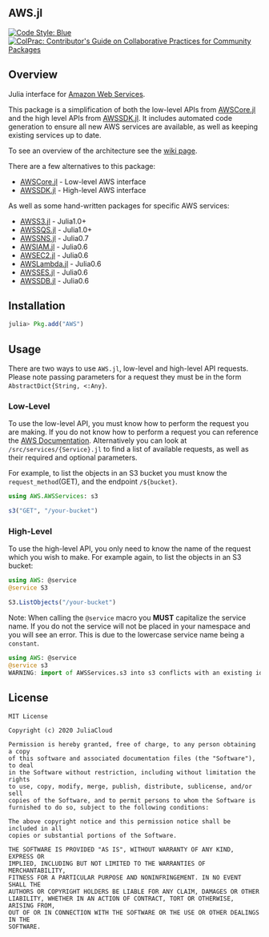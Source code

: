 ## AWS.jl

[![Code Style: Blue](https://img.shields.io/badge/code%20style-blue-4495d1.svg)](https://github.com/invenia/BlueStyle)
[![ColPrac: Contributor's Guide on Collaborative Practices for Community Packages](https://img.shields.io/badge/ColPrac-Contributor's%20Guide-blueviolet)](https://github.com/SciML/ColPrac)


## Overview
Julia interface for [Amazon Web Services](https://aws.amazon.com).

This package is a simplification of both the low-level APIs from [AWSCore.jl](https://github.com/JuliaCloud/AWSCore.jl) and the high level APIs from [AWSSDK.jl](https://github.com/JuliaCloud/AWSSDK.jl).
It includes automated code generation to ensure all new AWS services are available, as well as keeping existing services up to date.  

To see an overview of the architecture see the [wiki page](https://github.com/JuliaCloud/AWS.jl/wiki/v1-Design-Document). 

There are a few alternatives to this package:
* [AWSCore.jl](https://github.com/JuliaCloud/AWSCore.jl) - Low-level AWS interface
* [AWSSDK.jl](https://github.com/JuliaCloud/AWSSDK.jl) - High-level AWS interface

As well as some hand-written packages for specific AWS services:
* [AWSS3.jl](https://github.com/JuliaCloud/AWSS3.jl) - Julia1.0+
* [AWSSQS.jl](https://github.com/JuliaCloud/AWSSQS.jl) - Julia1.0+ 
* [AWSSNS.jl](https://github.com/samoconnor/AWSSNS.jl) - Julia0.7
* [AWSIAM.jl](https://github.com/samoconnor/AWSIAM.jl) - Julia0.6
* [AWSEC2.jl](https://github.com/samoconnor/AWSEC2.jl) - Julia0.6
* [AWSLambda.jl](https://github.com/samoconnor/AWSLambda.jl) - Julia0.6
* [AWSSES.jl](https://github.com/samoconnor/AWSSES.jl) - Julia0.6
* [AWSSDB.jl](https://github.com/samoconnor/AWSSDB.jl) - Julia0.6



## Installation
```julia
julia> Pkg.add("AWS")
```

## Usage
There are two ways to use `AWS.jl`, low-level and high-level API requests.
Please note passing parameters for a request they must be in the form `AbstractDict{String, <:Any}`.

### Low-Level
To use the low-level API, you must know how to perform the request you are making.
If you do not know how to perform a request you can reference the [AWS Documentation](https://docs.aws.amazon.com/).
Alternatively you can look at `/src/services/{Service}.jl` to find a list of available requests, as well as their required and optional parameters.

For example, to list the objects in an S3 bucket you must know the `request_method`(GET), and the endpoint `/${bucket}`.

```julia
using AWS.AWSServices: s3

s3("GET", "/your-bucket")
```

### High-Level
To use the high-level API, you only need to know the name of the request which you wish to make.
For example again, to list the objects in an S3 bucket:

```julia
using AWS: @service
@service S3

S3.ListObjects("/your-bucket")
```

Note: When calling the `@service` macro you **MUST** capitalize the service name.
If you do not the service will not be placed in your namespace and you will see an error.
This is due to the lowercase service name being a `constant`.

```julia
using AWS: @service
@service s3
WARNING: import of AWSServices.s3 into s3 conflicts with an existing identifier; ignored.
```

## License
```
MIT License

Copyright (c) 2020 JuliaCloud

Permission is hereby granted, free of charge, to any person obtaining a copy
of this software and associated documentation files (the "Software"), to deal
in the Software without restriction, including without limitation the rights
to use, copy, modify, merge, publish, distribute, sublicense, and/or sell
copies of the Software, and to permit persons to whom the Software is
furnished to do so, subject to the following conditions:

The above copyright notice and this permission notice shall be included in all
copies or substantial portions of the Software.

THE SOFTWARE IS PROVIDED "AS IS", WITHOUT WARRANTY OF ANY KIND, EXPRESS OR
IMPLIED, INCLUDING BUT NOT LIMITED TO THE WARRANTIES OF MERCHANTABILITY,
FITNESS FOR A PARTICULAR PURPOSE AND NONINFRINGEMENT. IN NO EVENT SHALL THE
AUTHORS OR COPYRIGHT HOLDERS BE LIABLE FOR ANY CLAIM, DAMAGES OR OTHER
LIABILITY, WHETHER IN AN ACTION OF CONTRACT, TORT OR OTHERWISE, ARISING FROM,
OUT OF OR IN CONNECTION WITH THE SOFTWARE OR THE USE OR OTHER DEALINGS IN THE
SOFTWARE.
```
